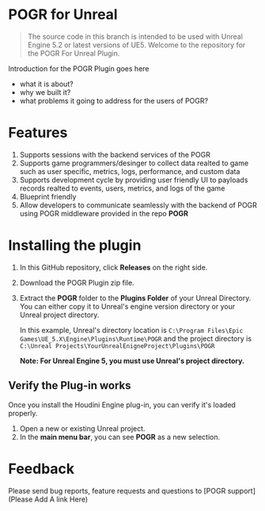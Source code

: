 # POGR for Unreal
> The source code in this branch is intended to be used with Unreal Engine 5.2 or latest versions of UE5.
Welcome to the repository for the POGR For Unreal Plugin.

Introduction for the POGR Plugin goes here
* what it is about?
* why we built it?
* what problems it going to address for the users of POGR?

# Features
01. Supports sessions with the backend services of the POGR
02. Supports game programmers/desinger to collect data realted to game such as user specific, metrics, logs, performance, and custom data
03. Supports development cycle by providing user friendly UI to payloads records realted to events, users, metrics, and logs of the game
04. Blueprint friendly
05. Allow developers to communicate seamlessly with the backend of POGR using POGR middleware provided in the repo **POGR**
   
# Installing the plugin
01. In this GitHub repository, click **Releases** on the right side. 
02. Download the POGR Plugin zip file.  
03. Extract the **POGR** folder to the **Plugins Folder** of your Unreal Directory. You can either copy it to Unreal's engine version directory or your Unreal project directory.

    In this example, Unreal's directory location is `C:\Program Files\Epic Games\UE_5.X\Engine\Plugins\Runtime\POGR` and the project directory is `C:\Unreal Projects\YourUnrealEnigneProject\Plugins\POGR`

    **Note: For Unreal Engine 5, you must use Unreal's project directory.** 

## Verify the Plug-in works
Once you install the Houdini Engine plug-in, you can verify it's loaded properly. 

01. Open a new or existing Unreal project. 
02. In the **main menu bar**, you can see **POGR** as a new selection.

# Feedback
Please send bug reports, feature requests and questions to [POGR support](Please Add A link Here)
